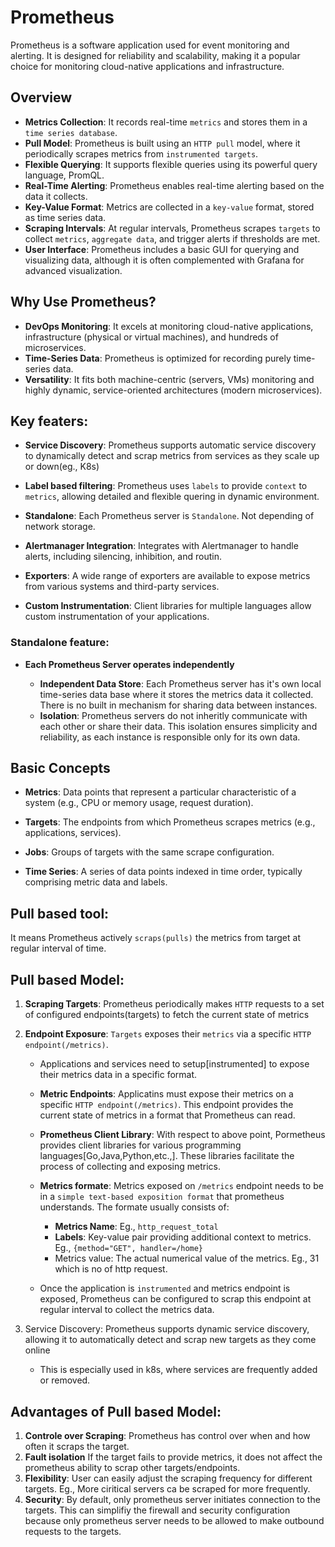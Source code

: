 # Prometheus

Prometheus is a software application used for event monitoring and alerting. It is designed for reliability and scalability, making it a popular choice for monitoring cloud-native applications and infrastructure.

## Overview

- **Metrics Collection**: It records real-time `metrics` and stores them in a `time series database`.
- **Pull Model**: Prometheus is built using an `HTTP pull` model, where it periodically scrapes metrics from `instrumented targets`.
- **Flexible Querying**: It supports flexible queries using its powerful query language, PromQL.
- **Real-Time Alerting**: Prometheus enables real-time alerting based on the data it collects.
- **Key-Value Format**: Metrics are collected in a `key-value` format, stored as time series data.
- **Scraping Intervals**: At regular intervals, Prometheus scrapes `targets` to collect `metrics`, `aggregate data`, and trigger alerts if thresholds are met.
- **User Interface**: Prometheus includes a basic GUI for querying and visualizing data, although it is often complemented with Grafana for advanced visualization.

## Why Use Prometheus?

- **DevOps Monitoring**: It excels at monitoring cloud-native applications, infrastructure (physical or virtual machines), and hundreds of microservices.
- **Time-Series Data**: Prometheus is optimized for recording purely time-series data.
- **Versatility**: It fits both machine-centric (servers, VMs) monitoring and highly dynamic, service-oriented architectures (modern microservices).

## Key featers:

- **Service Discovery**: Prometheus supports automatic service discovery to dynamically detect and scrap metrics from services as they scale up or down(eg., K8s)

- **Label based filtering**: Prometheus uses `labels` to provide `context` to `metrics`, allowing detailed and flexible quering in dynamic environment.

- **Standalone**: Each Prometheus server is `Standalone`. Not depending of network storage.

-  **Alertmanager Integration**: Integrates with Alertmanager to handle alerts, including silencing, inhibition, and routin.

- **Exporters**: A wide range of exporters are available to expose metrics from various systems and third-party services.

- **Custom Instrumentation**: Client libraries for multiple languages allow custom instrumentation of your applications.

### Standalone feature:

- **Each Prometheus Server operates independently**

    - **Independent Data Store**: Each Prometheus server has it's own local time-series data base where it stores the metrics data it collected. There is no built in mechanism for sharing data between instances.
    - **Isolation**: Prometheus servers do not inheritly communicate with each other or share their data. This isolation ensures simplicity and reliability, as each instance is responsible only for its own data.

## Basic Concepts

- **Metrics**: Data points that represent a particular characteristic of a system (e.g., CPU or memory usage, request duration).

- **Targets**: The endpoints from which Prometheus scrapes metrics (e.g., applications, services).

- **Jobs**: Groups of targets with the same scrape configuration.

- **Time Series**: A series of data points indexed in time order, typically comprising metric data and labels.

## Pull based tool:

It means Prometheus actively `scraps(pulls)` the metrics from target at regular interval of time.

## Pull based Model:

1. **Scraping Targets**: Prometheus periodically makes `HTTP` requests to a set of configured endpoints(targets) to fetch the current state of metrics
2. **Endpoint Exposure**: `Targets` exposes their `metrics` via a specific `HTTP endpoint(/metrics)`.

    - Applications and services need to setup[instrumented] to expose their metrics data in a specific format.

    - **Metric Endpoints**: Applicatins must expose their metrics on a specific `HTTP endpoint(/metrics)`. This endpoint provides the current state of metrics in a format that Prometheus can read.
    - **Prometheus Client Library**: With respect to above point, Pormetheus provides client libraries for various programming languages[Go,Java,Python,etc.,]. These libraries facilitate the process of collecting and exposing metrics.
    - **Metrics formate**: Metrics exposed on `/metrics` endpoint needs to be in a `simple text-based exposition format` that prometheus understands. The formate usually consists of: 
        - **Metrics Name**: Eg., `http_request_total`
        - **Labels**: Key-value pair providing additional context to metrics. Eg., `{method="GET", handler=/home}`
        - Metrics value: The actual numerical value of the metrics. Eg., 31 which is no of http request.
    - Once the application is `instrumented` and metrics endpoint is exposed, Prometheus can be configured to scrap this endpoint at regular interval to collect the metrics data.

3. Service Discovery: Prometheus supports dynamic service discovery, allowing it to automatically detect and scrap new targets as they come online
    - This is especially used in k8s, where services are frequently added or removed.

## Advantages of Pull based Model:

1. **Controle over Scraping**: Prometheus has control over when and how often it scraps the target.
2. **Fault isolation**  If the target fails to provide metrics, it does not affect the prometheus ability to scrap other targets/endpoints.
3. **Flexibility**: User can easily adjust the scraping frequency for different targets. Eg., More ciritical servers ca be scraped for more frequently.
4. **Security**: By default, only prometheus server initiates connection to the targets. This can simplifiy the firewall and security configuration because only prometheus server needs to be allowed to make outbound requests to the targets.

